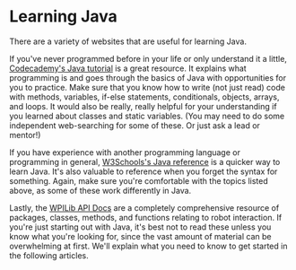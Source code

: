 # Learning Java
There are a variety of websites that are useful for learning Java.

If you've never programmed before in your life or only understand it a little, [Codecademy's Java tutorial](https://www.codecademy.com/learn/learn-java) is a great resource. It explains what programming is and goes through the basics of Java with opportunities for you to practice. Make sure that you know how to write (not just read) code with methods, variables, if-else statements, conditionals, objects, arrays, and loops. It would also be really, really helpful for your understanding if you learned about classes and static variables. (You may need to do some independent web-searching for some of these. Or just ask a lead or mentor!)

If you have experience with another programming language or programming in general, [W3Schools's Java reference](https://www.w3schools.com/java/java_syntax.asp) is a quicker way to learn Java. It's also valuable to reference when you forget the syntax for something. Again, make sure you're comfortable with the topics listed above, as some of these work differently in Java.

Lastly, the [WPILib API Docs](https://first.wpi.edu/wpilib/allwpilib/docs/release/java/index.html) are a completely comprehensive resource of packages, classes, methods, and functions relating to robot interaction. If you're just starting out with Java, it's best not to read these unless you know what you're looking for, since the vast amount of material can be overwhelming at first. We'll explain what you need to know to get started in the following articles.
